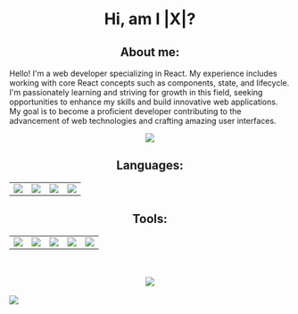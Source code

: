   <h1 align='center'>Hi, am I |X|?</h1>
  <h2 align="center">About me:</h2>
  <p>Hello! I'm a web developer specializing in React. My experience includes working with core React concepts such as components, state, and lifecycle. I'm passionately learning and striving for growth in this field, seeking opportunities to enhance my skills and build innovative web applications. My goal is to become a proficient developer contributing to the advancement of web technologies and crafting amazing user interfaces.</p>

  <p align='center'><a href="https://git.io/typing-svg"><img src="https://readme-typing-svg.herokuapp.com?font=Fira+Code&pause=1000&random=false&width=435&lines=Passionate+Junior+React+Developer+;Crafting+Innovative+Web+Experiences"/></a><p>
    <h2 align="center">Languages:</h2>
    <table align='center'>
        <tr>
            <td><img src="https://img.shields.io/badge/typescript-%23007ACC.svg?style=for-the-badge&logo=typescript&logoColor=white"></td>
            <td><img src="https://img.shields.io/badge/javascript-%23323330.svg?style=for-the-badge&logo=javascript&logoColor=%23F7DF1E"></td>
            <td><img src="https://img.shields.io/badge/html5-%23E34F26.svg?style=for-the-badge&logo=html5&logoColor=white"></td>
            <td><img src="https://img.shields.io/badge/css3-%231572B6.svg?style=for-the-badge&logo=css3&logoColor=white"></td>
        </tr>
    </table>

  <h2 align="center">Tools:</h2>
    <table align='center'>
        <tr>
            <td><img src="https://img.shields.io/badge/webpack-%238DD6F9.svg?style=for-the-badge&logo=webpack&logoColor=black"></td>
            <td><img src="https://img.shields.io/badge/SASS-hotpink.svg?style=for-the-badge&logo=SASS&logoColor=white"></td>
            <td><img src="https://img.shields.io/badge/redux-%23593d88.svg?style=for-the-badge&logo=redux&logoColor=white"></td>
            <td><img src="https://img.shields.io/badge/-jest-%23C21325?style=for-the-badge&logo=jest&logoColor=white"></td>
            <td><img src="https://img.shields.io/badge/React_Router-CA4245?style=for-the-badge&logo=react-router&logoColor=white"></td>
        </tr>
    </table><br /><br />

  <div align="center">
        <img src="https://github-readme-stats.vercel.app/api/top-langs/?username=moldvaer23&layout=compact" />
    </div><br />
    <picture>
        <img src="https://komarev.com/ghpvc/?username=moldvaer23">
    </picture>
